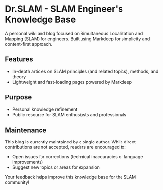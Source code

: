 # Dr.SLAM - SLAM Engineer's Knowledge Base

A personal wiki and blog focused on Simultaneous Localization and Mapping (SLAM) for engineers. Built using Markdeep for simplicity and content-first approach.

## Features
- In-depth articles on SLAM principles (and related topics), methods, and theory
- Lightweight and fast-loading pages powered by Markdeep

## Purpose
- Personal knowledge refinement
- Public resource for SLAM enthusiasts and professionals

## Maintenance
This blog is currently maintained by a single author. While direct contributions are not accepted, readers are encouraged to:
- Open issues for corrections (technical inaccuracies or language improvements)
- Suggest new topics or areas for expansion

Your feedback helps improve this knowledge base for the SLAM community!
